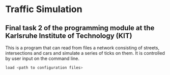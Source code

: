 # Traffic Simulation
## Final task 2 of the programming module at the Karlsruhe Institute of Technology (KIT)

This is a program that can read from files a network consisting of streets, intersections and cars and simulate a series of ticks on them. It is controlled by user input on the command line. 

```bash
load <path to configuration files>
```